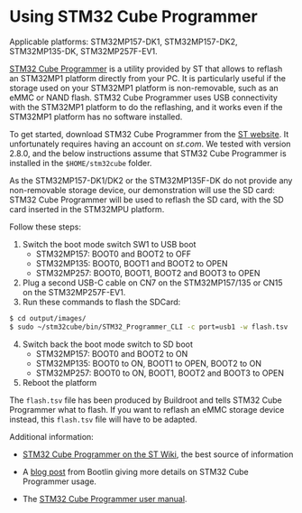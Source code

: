 # Using STM32 Cube Programmer

Applicable platforms: STM32MP157-DK1, STM32MP157-DK2, STM32MP135-DK, STM32MP257F-EV1.

[STM32 Cube
Programmer](https://www.st.com/en/development-tools/stm32cubeprog.html)
is a utility provided by ST that allows to reflash an STM32MP1
platform directly from your PC. It is particularly useful if the
storage used on your STM32MP1 platform is non-removable, such as an
eMMC or NAND flash. STM32 Cube Programmer uses USB connectivity with
the STM32MP1 platform to do the reflashing, and it works even if the
STM32MP1 platform has no software installed.

To get started, download STM32 Cube Programmer from the [ST
website](https://www.st.com/en/development-tools/stm32cubeprog.html). It
unfortunately requires having an account on *st.com*. We tested with
version 2.8.0, and the below instructions assume that STM32 Cube
Programmer is installed in the `$HOME/stm32cube` folder.

As the STM32MP157-DK1/DK2 or the STM32MP135F-DK do not provide any
non-removable storage device, our demonstration will use the SD card:
STM32 Cube Programmer will be used to reflash the SD card, with the SD
card inserted in the STM32MPU platform.

Follow these steps:

1. Switch the boot mode switch SW1 to USB boot
   - STM32MP157: BOOT0 and BOOT2 to OFF
   - STM32MP135: BOOT0, BOOT1 and BOOT2 to OPEN
   - STM32MP257: BOOT0, BOOT1, BOOT2 and BOOT3 to OPEN
2. Plug a second USB-C cable on CN7 on the STM32MP157/135 or CN15 on the
   STM32MP257F-EV1.
3. Run these commands to flash the SDCard:
```bash
$ cd output/images/
$ sudo ~/stm32cube/bin/STM32_Programmer_CLI -c port=usb1 -w flash.tsv
```
4. Switch back the boot mode switch to SD boot
   - STM32MP157: BOOT0 and BOOT2 to ON
   - STM32MP135: BOOT0 to ON, BOOT1 to OPEN, BOOT2 to ON
   - STM32MP257: BOOT0 to ON, BOOT1, BOOT2 and BOOT3 to OPEN
5. Reboot the platform

The `flash.tsv` file has been produced by Buildroot and tells STM32
Cube Programmer what to flash. If you want to reflash an eMMC storage
device instead, this `flash.tsv` file will have to be adapted.

Additional information:

* [STM32 Cube Programmer on the ST
  Wiki](https://wiki.st.com/stm32mpu/wiki/STM32CubeProgrammer), the
  best source of information

* A [blog
  post](https://bootlin.com/blog/building-a-linux-system-for-the-stm32mp1-implementing-factory-flashing/
  "Factory flashing a STM32") from Bootlin giving more details on
  STM32 Cube Programmer usage.

* The [STM32 Cube Programmer user
  manual](https://www.st.com/resource/en/user_manual/dm00403500-stm32cubeprogrammer-software-description-stmicroelectronics.pdf
  "STM32CubeProgrammer User Manual").
